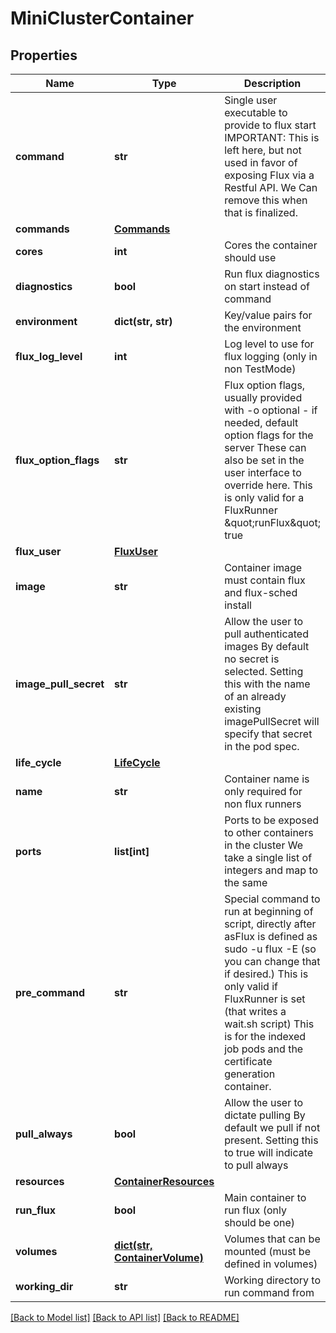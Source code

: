 # MiniClusterContainer


## Properties
Name | Type | Description | Notes
------------ | ------------- | ------------- | -------------
**command** | **str** | Single user executable to provide to flux start IMPORTANT: This is left here, but not used in favor of exposing Flux via a Restful API. We Can remove this when that is finalized. | [optional] [default to '']
**commands** | [**Commands**](Commands.md) |  | [optional] 
**cores** | **int** | Cores the container should use | [optional] [default to 1]
**diagnostics** | **bool** | Run flux diagnostics on start instead of command | [optional] [default to False]
**environment** | **dict(str, str)** | Key/value pairs for the environment | [optional] 
**flux_log_level** | **int** | Log level to use for flux logging (only in non TestMode) | [optional] [default to 0]
**flux_option_flags** | **str** | Flux option flags, usually provided with -o optional - if needed, default option flags for the server These can also be set in the user interface to override here. This is only valid for a FluxRunner \&quot;runFlux\&quot; true | [optional] [default to '']
**flux_user** | [**FluxUser**](FluxUser.md) |  | [optional] 
**image** | **str** | Container image must contain flux and flux-sched install | [default to 'ghcr.io/rse-ops/accounting:app-latest']
**image_pull_secret** | **str** | Allow the user to pull authenticated images By default no secret is selected. Setting this with the name of an already existing imagePullSecret will specify that secret in the pod spec. | [optional] [default to '']
**life_cycle** | [**LifeCycle**](LifeCycle.md) |  | [optional] 
**name** | **str** | Container name is only required for non flux runners | [optional] [default to '']
**ports** | **list[int]** | Ports to be exposed to other containers in the cluster We take a single list of integers and map to the same | [optional] 
**pre_command** | **str** | Special command to run at beginning of script, directly after asFlux is defined as sudo -u flux -E (so you can change that if desired.) This is only valid if FluxRunner is set (that writes a wait.sh script) This is for the indexed job pods and the certificate generation container. | [optional] [default to '']
**pull_always** | **bool** | Allow the user to dictate pulling By default we pull if not present. Setting this to true will indicate to pull always | [optional] [default to False]
**resources** | [**ContainerResources**](ContainerResources.md) |  | [optional] 
**run_flux** | **bool** | Main container to run flux (only should be one) | [optional] [default to False]
**volumes** | [**dict(str, ContainerVolume)**](ContainerVolume.md) | Volumes that can be mounted (must be defined in volumes) | [optional] 
**working_dir** | **str** | Working directory to run command from | [optional] [default to '']

[[Back to Model list]](../README.md#documentation-for-models) [[Back to API list]](../README.md#documentation-for-api-endpoints) [[Back to README]](../README.md)


